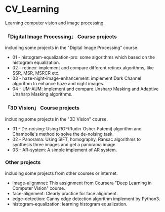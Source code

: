 # CV_Learning
Learning computer vision and image processing.

### 「Digital Image Processing」 Course projects
including some projects in the "Digital Image Processing" course.
 - 01 - histogram-equalization-pro: some algorithms which based on the histogram equalization.
 - 02 - retinex: implement and compare different retinex algorithms, like SSR, MSR, MSRCR etc.
 - 03 - haze-night-image-enhancement: implement Dark Channel algorithm to enhance haze and night images.
 - 04 - UM-AUM: implement and compare Unsharp Masking and Adaptive Unsharp Masking algorithms.

### 「3D Vision」 Course projects
including some projects in the "3D Vision" course.

+ 01 - De-noising: Using ROF(Rudin-Osher-Fatemi) algorithm and Chambolle's method to solve the de-noising task.
+ 02 - Panorama: Using SIFT, homography, Ransac algorithms to synthesis three images and get a panorama image.
+ 03 - AR-system: A simple implement of AR system.

### Other projects
including some projects from other courses or internet.

+ image-alignmnet: This assignment from Coursera "Deep Learning in Computer Vision" course.
+ face-alignment: Clearly practice for face alignment.
+ edge-detection: Canny edge detection algorithm implement by Python3.
+ histogram-equalization: learning histogram equalization.

